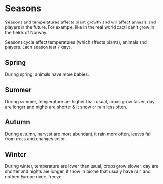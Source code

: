 # Seasons

Seasons and temperatures affects plant growth and will affect animals and players in the future.
For example, like in the real world cacti can't grow in the fields of Norway.

Seasons cycle affect temperatures (which affects plants), animals and players.
Each season last 7 days.

## Spring

During spring, animals have more babies.

## Summer

During summer, temperature are higher than usual, crops grow faster, day are longer and nights are shorter & it snow or rain less often.

## Autumn

During autumn, harvest are more abundant, it rain more often, leaves fall from trees and changes color.

## Winter

During winter, temperature are lower than usual, crops grow slower, day are shorter and nights are longer, it snow in biome that usualy have rain and nothen Europe rivers freeze.
